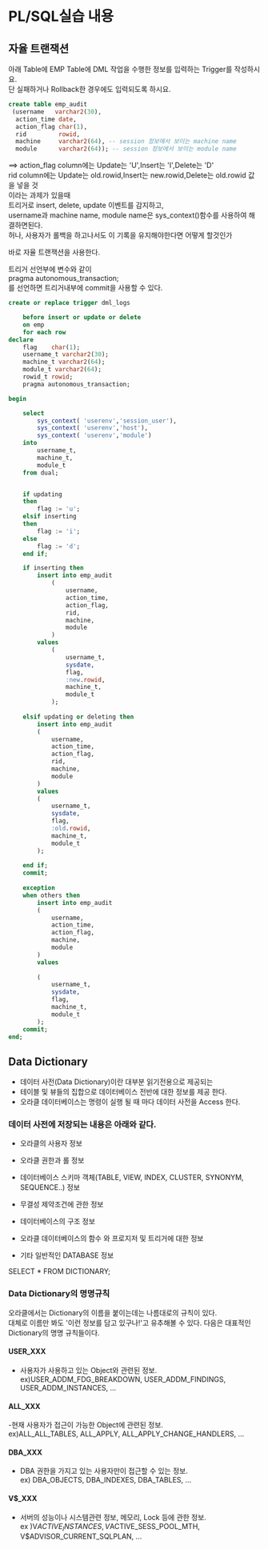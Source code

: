 # PL/SQL실습 내용
## 자율 트랜잭션 
아래 Table에 EMP Table에 DML 작업을 수행한 정보를 입력하는 Trigger를 작성하시요.<br>
 단 실패하거나 Rollback한 경우에도 입력되도록 하시요.<br>
```SQL
create table emp_audit
 (username   varchar2(30),   
  action_time date,
  action_flag char(1),
  rid         rowid,
  machine     varchar2(64), -- session 정보에서 보이는 machine name
  module      varchar2(64)); -- session 정보에서 보이는 module name
 ```
==> action_flag  column에는 Update는 'U',Insert는 'I',Delete는 'D'<br>
     rid column에는 Update는 old.rowid,Insert는 new.rowid,Delete는 old.rowid 값을 넣을 것<br>
이라는 과제가 있을때 <br>
트리거로 insert, delete, update 이벤트를 감지하고, <br>
username과 machine name, module name은 sys_context()함수를 사용하여 해결하면된다. <br>
허나, 사용자가 롤백을 하고나서도 이 기록을 유지해야한다면 어떻게 할것인가<br>

바로 자율 트랜잭션을 사용한다.<br>

트리거 선언부에 변수와 같이<br>
 pragma autonomous_transaction;<br>
 를 선언하면 트리거내부에 commit을 사용할 수 있다.<br>

```SQL
create or replace trigger dml_logs 

    before insert or update or delete 
    on emp
    for each row
declare
    flag    char(1);
    username_t varchar2(30);
    machine_t varchar2(64);
    module_t varchar2(64);
    rowid_t rowid;
    pragma autonomous_transaction;

begin

    select 
        sys_context( 'userenv','session_user'),
        sys_context( 'userenv','host'),
        sys_context( 'userenv','module')
    into 
        username_t,
        machine_t,
        module_t
    from dual;


    if updating 
    then
        flag := 'u';
    elsif inserting 
    then 
        flag := 'i';
    else
        flag := 'd';
    end if; 

    if inserting then   
        insert into emp_audit
            (
                username,
                action_time,
                action_flag,
                rid,
                machine,
                module 
            ) 
        values
            (
                username_t,
                sysdate,
                flag,
                :new.rowid,
                machine_t,
                module_t
            );
            
    elsif updating or deleting then 
        insert into emp_audit
        (
            username,
            action_time,
            action_flag,
            rid,
            machine,
            module 
        ) 
        values
        (
            username_t,
            sysdate,
            flag,
            :old.rowid,
            machine_t,
            module_t
        );
        
    end if;
    commit;
    
    exception
    when others then
        insert into emp_audit
        (
            username,
            action_time,
            action_flag,
            machine,
            module 
        ) 
        values
       
        (
            username_t,
            sysdate,
            flag,
            machine_t,
            module_t
        );
    commit;   
end;
```
##  Data Dictionary
- 데이터 사전(Data Dictionary)이란 대부분 읽기전용으로 제공되는 <br>
- 테이블 및 뷰들의 집합으로 데이터베이스 전반에 대한 정보를 제공 한다.<br>
- 오라클 데이터베이스는 명령이 실행 될 때 마다 데이터 사전을 Access 한다.<br>

### 데이터 사전에 저장되는 내용은 아래와 같다.

 

- 오라클의 사용자 정보<br>

- 오라클 권한과 롤 정보<br>

- 데이터베이스 스키마 객체(TABLE, VIEW, INDEX, CLUSTER, SYNONYM, SEQUENCE..) 정보<br>

- 무결성 제약조건에 관한 정보<br>

- 데이터베이스의 구조 정보<br>

- 오라클 데이터베이스의 함수 와 프로지저 및 트리거에 대한 정보<br>

- 기타 일반적인 DATABASE 정보<br>

SELECT * FROM DICTIONARY;<br>
### Data Dictionary의 명명규칙<br>
오라클에서는 Dictionary의 이름을 붙이는데는 나름대로의 규칙이 있다. <br>
대체로 이름만 봐도 '이런 정보를 담고 있구나!'고 유추해볼 수 있다. 다음은 대표적인 Dictionary의 명명 규칙들이다.<br>

#### USER_XXX<br>
- 사용자가 사용하고 있는 Object와 관련된 정보.<br>
ex)USER_ADDM_FDG_BREAKDOWN, USER_ADDM_FINDINGS, USER_ADDM_INSTANCES, ...<br>

#### ALL_XXX<br>
-현재 사용자가 접근이 가능한 Object에 관련된 정보.<br>
ex)ALL_ALL_TABLES, ALL_APPLY, ALL_APPLY_CHANGE_HANDLERS, ...<br>

#### DBA_XXX<br>
- DBA 권한을 가지고 있는 사용자만이 접근할 수 있는 정보.<br>
ex) DBA_OBJECTS, DBA_INDEXES, DBA_TABLES, ...<br>

#### V$_XXX<br>
- 서버의 성능이나 시스템관련 정보, 메모리, Lock 등에 관한 정보.<br>
ex )V$ACTIVE_INSTANCES, V$ACTIVE_SESS_POOL_MTH, V$ADVISOR_CURRENT_SQLPLAN, ...<br>
